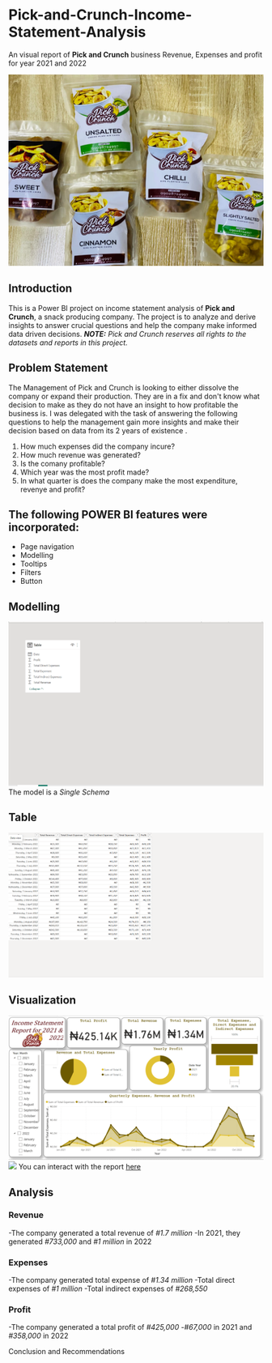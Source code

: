 # Pick-and-Crunch-Income-Statement-Analysis
An visual report of **Pick and Crunch** business Revenue, Expenses and profit for year 2021 and 2022

![](p%20and%20chips%20image.jpg)

## Introduction

This is a Power BI project on income statement analysis of **Pick and Crunch**, a snack producing company. 
The project is to analyze and derive insights to answer crucial questions and help the company make informed data driven decisions. 
**_NOTE:_** _Pick and Crunch reserves all rights to the datasets and reports in this project._

## Problem Statement

The Management of Pick and Crunch is looking to either dissolve the company or expand their production. They are in a fix and don't know what decision to make as they do not have an insight to how profitable the business is.
I was delegated with the task of answering the following questions to help the management gain more insights and make their decision based on data from its 2 years of existence
.

1. How much expenses did the company incure?
2. How much revenue was generated?
3. Is the comany profitable?
4. Which year was the most profit made?
5. In what quarter is does the company make the most expenditure, revenye and profit?

## The following POWER BI features were incorporated:

- Page navigation
- Modelling
- Tooltips
- Filters
- Button

## Modelling
![](Screenshot%202023-03-30%20111413.png)
The model is a *Single Schema*

## Table
![](Screenshot%202023-03-30%20111425.png)

## Visualization

![](Screenshot%202023-03-30%20111435.png)
![](Pick%20and%20Crunch%20P%26L%20Report.pbix)
You can interact with the report [here](https://app.powerbi.com/groups/me/reports/4031441f-b62d-4b18-8fa4-4b29e587b004?redirectedFromSignup=1)


## Analysis

### Revenue
-The company generated a total revenue of _#1.7 million_
-In 2021, they generated _#733,000_ and _#1 million_ in 2022

### Expenses

-The company generated total expense of _#1.34 million_
-Total direct expenses of _#1 million_
-Total indirect expenses of _#268,550_

### Profit 
-The company generated a total profit of _#425,000_
-_#67,000_ in 2021 and _#358,000_ in 2022


Conclusion and Recommendations




